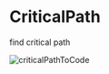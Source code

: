 # CriticalPath
find critical path

![criticalPathToCode](https://user-images.githubusercontent.com/56959832/71358528-f63e8700-2591-11ea-9ab1-65c7ff80c3cb.JPG)

